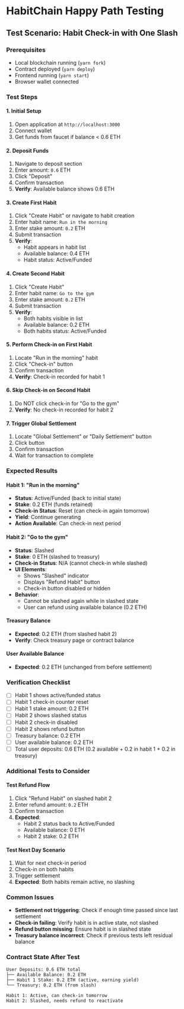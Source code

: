 # HabitChain Happy Path Testing

## Test Scenario: Habit Check-in with One Slash

### Prerequisites

- Local blockchain running (`yarn fork`)
- Contract deployed (`yarn deploy`)
- Frontend running (`yarn start`)
- Browser wallet connected

### Test Steps

#### 1. Initial Setup

1. Open application at `http://localhost:3000`
2. Connect wallet
3. Get funds from faucet if balance < 0.6 ETH

#### 2. Deposit Funds

1. Navigate to deposit section
2. Enter amount: `0.6` ETH
3. Click "Deposit"
4. Confirm transaction
5. **Verify**: Available balance shows 0.6 ETH

#### 3. Create First Habit

1. Click "Create Habit" or navigate to habit creation
2. Enter habit name: `Run in the morning`
3. Enter stake amount: `0.2` ETH
4. Submit transaction
5. **Verify**:
   - Habit appears in habit list
   - Available balance: 0.4 ETH
   - Habit status: Active/Funded

#### 4. Create Second Habit

1. Click "Create Habit"
2. Enter habit name: `Go to the gym`
3. Enter stake amount: `0.2` ETH
4. Submit transaction
5. **Verify**:
   - Both habits visible in list
   - Available balance: 0.2 ETH
   - Both habits status: Active/Funded

#### 5. Perform Check-in on First Habit

1. Locate "Run in the morning" habit
2. Click "Check-in" button
3. Confirm transaction
4. **Verify**: Check-in recorded for habit 1

#### 6. Skip Check-in on Second Habit

1. Do NOT click check-in for "Go to the gym"
2. **Verify**: No check-in recorded for habit 2

#### 7. Trigger Global Settlement

1. Locate "Global Settlement" or "Daily Settlement" button
2. Click button
3. Confirm transaction
4. Wait for transaction to complete

### Expected Results

#### Habit 1: "Run in the morning"

- **Status**: Active/Funded (back to initial state)
- **Stake**: 0.2 ETH (funds retained)
- **Check-in Status**: Reset (can check-in again tomorrow)
- **Yield**: Continue generating
- **Action Available**: Can check-in next period

#### Habit 2: "Go to the gym"

- **Status**: Slashed
- **Stake**: 0 ETH (slashed to treasury)
- **Check-in Status**: N/A (cannot check-in while slashed)
- **UI Elements**:
  - Shows "Slashed" indicator
  - Displays "Refund Habit" button
  - Check-in button disabled or hidden
- **Behavior**:
  - Cannot be slashed again while in slashed state
  - User can refund using available balance (0.2 ETH)

#### Treasury Balance

- **Expected**: 0.2 ETH (from slashed habit 2)
- **Verify**: Check treasury page or contract balance

#### User Available Balance

- **Expected**: 0.2 ETH (unchanged from before settlement)

### Verification Checklist

- [ ] Habit 1 shows active/funded status
- [ ] Habit 1 check-in counter reset
- [ ] Habit 1 stake amount: 0.2 ETH
- [ ] Habit 2 shows slashed status
- [ ] Habit 2 check-in disabled
- [ ] Habit 2 shows refund button
- [ ] Treasury balance: 0.2 ETH
- [ ] User available balance: 0.2 ETH
- [ ] Total user deposits: 0.6 ETH (0.2 available + 0.2 in habit 1 + 0.2 in treasury)

### Additional Tests to Consider

#### Test Refund Flow

1. Click "Refund Habit" on slashed habit 2
2. Enter refund amount: `0.2` ETH
3. Confirm transaction
4. **Expected**:
   - Habit 2 status back to Active/Funded
   - Available balance: 0 ETH
   - Habit 2 stake: 0.2 ETH

#### Test Next Day Scenario

1. Wait for next check-in period
2. Check-in on both habits
3. Trigger settlement
4. **Expected**: Both habits remain active, no slashing

### Common Issues

- **Settlement not triggering**: Check if enough time passed since last settlement
- **Check-in failing**: Verify habit is in active state, not slashed
- **Refund button missing**: Ensure habit is in slashed state
- **Treasury balance incorrect**: Check if previous tests left residual balance

### Contract State After Test

```
User Deposits: 0.6 ETH total
├── Available Balance: 0.2 ETH
├── Habit 1 Stake: 0.2 ETH (active, earning yield)
└── Treasury: 0.2 ETH (from slash)

Habit 1: Active, can check-in tomorrow
Habit 2: Slashed, needs refund to reactivate
```
